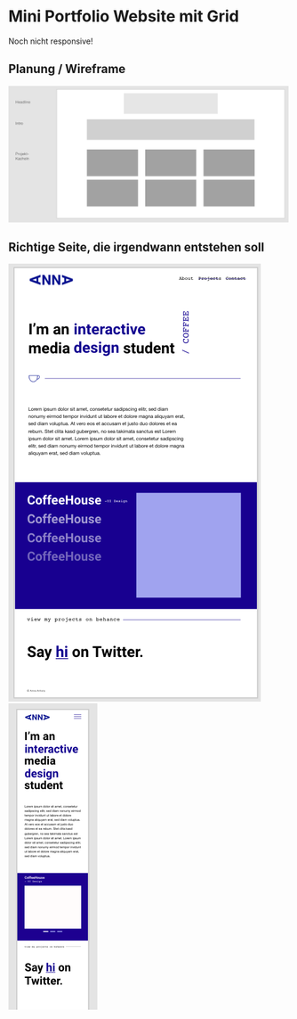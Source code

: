# Mini Portfolio Website mit Grid

Noch nicht responsive!

## Planung / Wireframe

![wireframe](/assets/wireframe.png)

## Richtige Seite, die irgendwann entstehen soll

![wireframe](/assets/desktop.png)
![wireframe](/assets/mobile.png)
